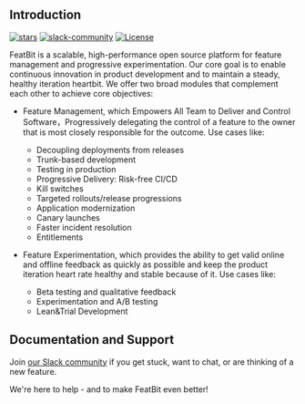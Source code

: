 


## Introduction


[![stars](https://img.shields.io/github/stars/featbit/featbit.svg?style=flat&logo=github&colorB=red&label=stars)](https://github.com/featbit/featbit)                   [![slack-community](https://img.shields.io/badge/slack-join-3CC798?style=social&logo=slack)](https://join.slack.com/t/featbit/shared_invite/zt-1ew5e2vbb-x6Apan1xZOaYMnFzqZkGNQ)  [![License](https://img.shields.io/static/v1?label=license&message=MIT&color=brightgreen)](https://github.com/featbit/featbit/blob/main/LICENSE)


FeatBit is a scalable, high-performance open source platform for feature management and progressive experimentation. Our core goal is to enable continuous innovation in product development and to maintain a steady, healthy iteration heartbit. We offer two broad modules that complement each other to achieve core objectives:

- Feature Management, which Empowers All Team to Deliver and Control Software，Progressively delegating the control of a feature to the owner that is most closely responsible for the outcome. Use cases like:
    - Decoupling deployments from releases
    - Trunk-based development
    - Testing in production
    - Progressive Delivery: Risk-free CI/CD
    - Kill switches
    - Targeted rollouts/release progressions
    - Application modernization
    - Canary launches
    - Faster incident resolution
    - Entitlements
    
- Feature Experimentation, which provides the ability to get valid online and offline feedback as quickly as possible and keep the product iteration heart rate healthy and stable because of it. Use cases like:
    - Beta testing and qualitative feedback
    - Experimentation and A/B testing
    - Lean&Trial Development


## Documentation and Support

Join [our Slack community](https://join.slack.com/t/featbit/shared_invite/zt-1ew5e2vbb-x6Apan1xZOaYMnFzqZkGNQ) if you get stuck, want to chat, or are thinking of a new feature.

We're here to help - and to make FeatBit even better!
